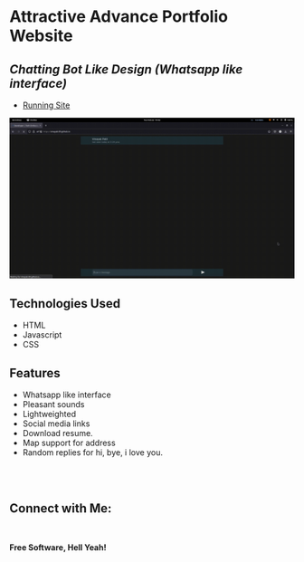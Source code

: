 # Attractive Advance Portfolio Website
## _Chatting Bot Like Design (Whatsapp like interface)_


- [Running Site](https://kratham001.github.io/My-Portfolio/)

[![N|Solid](images/demo.gif)](https://kratham001.github.io/My-Portfolio/)

## Technologies Used

- HTML
- Javascript
- CSS

## Features

- Whatsapp like interface
- Pleasant sounds
- Lightweighted
- Social media links
- Download resume.
- Map support for address
- Random replies for hi, bye, i love you.

<br><br>

## Connect with Me: 

<br>



**Free Software, Hell Yeah!**
